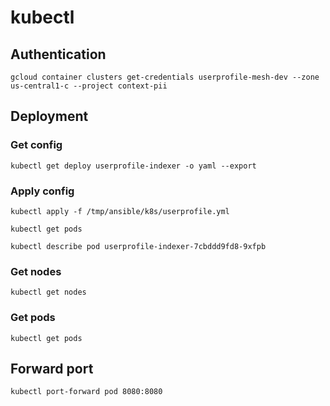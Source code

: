# kubectl

## Authentication
`gcloud container clusters get-credentials userprofile-mesh-dev --zone us-central1-c --project context-pii`

## Deployment

### Get config
`kubectl get deploy userprofile-indexer -o yaml --export`

### Apply config
`kubectl apply -f /tmp/ansible/k8s/userprofile.yml`

`kubectl get pods`

`kubectl describe pod userprofile-indexer-7cbddd9fd8-9xfpb`

### Get nodes
`kubectl get nodes`

### Get pods
`kubectl get pods`

## Forward port
`kubectl port-forward pod 8080:8080`
